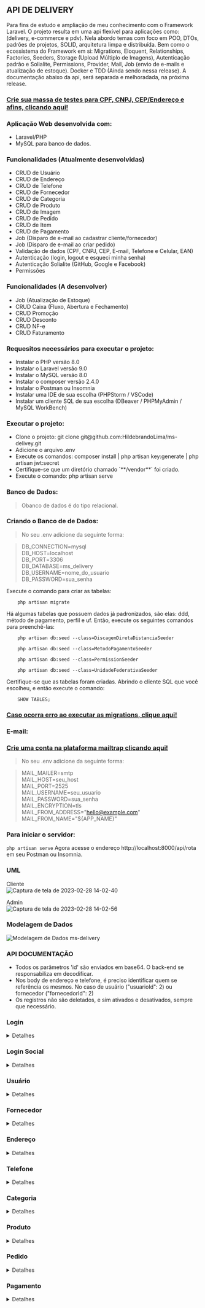 ## API DE DELIVERY

Para fins de estudo e ampliação de meu conhecimento com o Framework Laravel. O projeto resulta em uma api flexível para aplicações como: (delivery, e-commerce e pdv). Nela abordo temas com foco em POO, DTOs, padrões de projetos, SOLID, arquitetura limpa e distribuída. Bem como o ecossistema do Framework em si: Migrations, Eloquent, Relationships, Factories, Seeders, Storage (Upload Múltiplo de Imagens), Autenticação padrão e Solialite, Permissions, Provider, Mail, Job (envio de e-mails e atualização de estoque). Docker e TDD (Ainda sendo nessa release). A documentação abaixo da api, será separada e melhoradada, na próxima release.

### [Crie sua massa de testes para CPF, CNPJ, CEP/Endereço e afins, clicando aqui!](https://www.4devs.com.br/)

### Aplicação Web desenvolvida com:<br />
- Laravel/PHP<br />
- MySQL para banco de dados.<br/>

### Funcionalidades (Atualmente desenvolvidas)
<ul>
    <li>CRUD de Usuário</li>
    <li>CRUD de Endereço</li>
    <li>CRUD de Telefone</li>
    <li>CRUD de Fornecedor</li>
    <li>CRUD de Categoria</li>
    <li>CRUD de Produto</li>
    <li>CRUD de Imagem</li>
    <li>CRUD de Pedido</li>
    <li>CRUD de Item</li>
    <li>CRUD de Pagamento</li>
    <li>Job (Disparo de e-mail ao cadastrar cliente/fornecedor)</li>
    <li>Job (Disparo de e-mail ao criar pedido)</li>
    <li>Validação de dados (CPF, CNPJ, CEP, E-mail, Telefone e Celular, EAN)</li>
    <li>Autenticação (login, logout e esqueci minha senha)</li>
    <li>Autenticação Solialite (GitHub, Google e Facebook)</li>
    <li>Permissões</li>
</ul>

### Funcionalidades (A desenvolver)
<ul>
    <li>Job (Atualização de Estoque)</li>
    <li>CRUD Caixa (Fluxo, Abertura e Fechamento)</li>
    <li>CRUD Promoção</li>
    <li>CRUD Desconto</li>
    <li>CRUD NF-e</li>
    <li>CRUD Faturamento</li>
</ul>

### Requesitos necessários para executar o projeto:
<ul>
    <li>Instalar o PHP versão 8.0</li>
    <li>Instalar o Laravel versão 9.0</li>
    <li>Instalar o MySQL versão 8.0</li>
    <li>Instalar o composer versão 2.4.0</li>
    <li>Instalar o Postman ou Insomnia</li>
    <li>Instalar uma IDE de sua escolha (PHPStorm / VSCode)</li>
    <li>Instalar um cliente SQL de sua escolha (DBeaver / PHPMyAdmin / MySQL WorkBench)</li>
</ul>

### Executar o projeto:
<ul>
    <li>Clone o projeto: git clone git@github.com:HildebrandoLima/ms-delivey.git</li>
    <li>Adicione o arquivo .env</li>
    <li>Execute os comandos: composer install | php artisan key:generate | php artisan jwt:secret</li>
    <li>Certifique-se que um diretório chamado `**/vendor**` foi criado.</li>
    <li>Execute o comando: php artisan serve</li>
</ul>

### Banco de Dados:
> Obanco de dados é do tipo relacional.

### Criando o Banco de de Dados:
> No seu .env adicione da seguinte forma:<br />

> DB_CONNECTION=mysql<br />
> DB_HOST=localhost<br />
> DB_PORT=3306<br />
> DB_DATABASE=ms_delivery<br />
> DB_USERNAME=nome_do_usuario<br />
> DB_PASSWORD=sua_senha<br />

Execute o comando para criar as tabelas:

```
    php artisan migrate
```

Há algumas tabelas que possuem dados já padronizados, são elas: ddd, método de pagamento, perfil e uf. Então, execute os seguintes comandos para preenchê-las:

```
    php artisan db:seed --class=DiscagemDiretaDistanciaSeeder
```

```
    php artisan db:seed --class=MetodoPagamentoSeeder
```

```
    php artisan db:seed --class=PermissionSeeder
```

```
    php artisan db:seed --class=UnidadeFederativaSeeder
```

Certifique-se que as tabelas foram criadas. Abrindo o cliente SQL que você escolheu, e então execute o comando:

```
    SHOW TABLES;
```

### [Caso ocorra erro ao executar as migrations, clique aqui!](https://blog.renatolucena.net/post/como-fazer-rollback-de-migration-de-bd-no-laravel)

### E-mail:

### [Crie uma conta na plataforma mailtrap clicando aqui!](https://mailtrap.io/)

> No seu .env adicione da seguinte forma:<br />

> MAIL_MAILER=smtp<br />
> MAIL_HOST=seu_host<br />
> MAIL_PORT=2525<br />
> MAIL_USERNAME=seu_usuario<br />
> MAIL_PASSWORD=sua_senha<br />
> MAIL_ENCRYPTION=tls<br />
> MAIL_FROM_ADDRESS="hello@example.com"<br />
> MAIL_FROM_NAME="${APP_NAME}"<br />

### Para iniciar o servidor:
`php artisan serve`
Agora acesse o endereço http://localhost:8000/api/rota em seu Postman ou Insomnia.

### UML
Cliente<br/>
![Captura de tela de 2023-02-28 14-02-40](https://user-images.githubusercontent.com/47666194/221933419-f1fb4bc2-b8b1-46a7-8db1-0da1f82936d4.png)

Admin<br />
![Captura de tela de 2023-02-28 14-02-56](https://user-images.githubusercontent.com/47666194/221933281-3549c4e1-ec86-4491-9f14-413ecf334c27.png)

### Modelagem de Dados
![Modelagem de Dados ms-delivery](https://github.com/HildebrandoLima/ms-delivey/assets/47666194/7a3913e8-ea33-4d94-9fb1-f1f6cf08c7da)

### API DOCUMENTAÇÃO

<ul>
    <li>Todos os parâmetros 'id' são enviados em base64. O back-end se responsabiliza em decodificar.</li>
    <li>Nos body de endereço e telefone, é preciso identificar quem se referência os mesmos. No caso de usuário ("usuarioId": 2) ou fornecedor ("fornecedorId": 2)</li>
    <li>Os registros não são deletados, e sim ativados e desativados, sempre que necessário.</li>
</ul>

### Login

<details>
<summary>Detalhes</summary>

### Rotas

|MÉTODO|             ROTA                   |
|------|------------------------------------|
| POST | /api/auth/login                    |
|------|------------------------------------|
| POST | /api/auth/forgot-password          |
|------|------------------------------------|
| POST | /api/auth/refresh-password/{token} |
|------|------------------------------------|
| POST | /api/auth/logout                   |
|------|------------------------------------|
|GET   | /api/email-verified/save/{entity}  |

Atenção: A senha é validada como padrão de forte.

<li>8 caracteres no mínimo</li>
<li>1 Letra Maiúscula no mínimo</li>
<li>1 Número no mínimo</li>
<li>1 Caracter especial no mínimo: $*&@#</li>
<li>Não é permitido sequência como: aa, bb, 44, etc</li>

> No seu .env adicione da seguinte forma:<br />

> URL_FRONT_FORGOT_PASSWORD=http://localhost:8000/api/auth/forgot-password

<li>O link acima funciona para enviar o link no email para redefinição de senha</li>
<li>Ele deve ser a mesma url do front-end</li>

### Body: POST/PUT
```
{
    "email": "test@gmail.com",
    "password": "Hild3br@nd0",
}
```

### Resposta:

<details>
<summary>200 - OK</summary>

```
{
    "message": "Login efetuado com sucesso!",
    "data": {
        "acessToken": token,
        "userId": id,
        "userName": name,
        "userEmail": email,
        "isAdmin": true or false
        "permissions": []
    },
    "status": 200,
    "details": ""
}
```

```
{
    "message": "Logout efetuado com sucesso!",
    "data": "true",
    "status": 200,
    "details": ""
}

```

```
{
    "message": "Solicitação de redefinação de senha efetuada com sucesso!",
    "data": "true",
    "status": 200,
    "details": ""
}
```

```
{
    "message": "Mudança de senha efetuada com sucesso!",
    "data": "true",
    "status": 200,
    "details": ""
}
```

</details>

<details>
<summary>400 - Bad Request</summary>

```
{
    "message": "E-mail inválido!",
    "data": "",
    "status": 400,
    "details": ""
}
```

```
{
    "message": "Senha inválida!",
    "data": "",
    "status": 400,
    "details": ""
}
```

```
{
    "message": "Não foi possível modificar senha!",
    "data": "",
    "status": 400,
    "details": ""
}
```

```
{
    "message": "Error ao logar!",
    "data": "false",
    "status": 400,
    "details": ""
}
```

```
{
    "message": "Error ao solicitar mudança de senha!",
    "data": "false",
    "status": 400,
    "details": ""
}
```

</details>
</details>

### Login Social

<details>
<summary>Detalhes</summary>

### Rotas

|MÉTODO|                 ROTA                      |
|------|-------------------------------------------|
| GET  | /api/auth/login/social{provider}          |
|------|-------------------------------------------|
| GET  | /api/auth/login/social{provider}/callback |

Atenção: Essa forma de logar, funciona com os dados da rede social de sua escolha. Teste as rotas em seu navegador.

Configure nas redes sociais e obtenha as credenciais para autorização e autenticação de acesso.

[GOOGLE](https://console.developers.google.com/?hl=pt-br)

[GITHUB](https://github.com/login)

[FACEBOOK!](https://developers.facebook.com/?locale=pt_BR)

> No seu .env adicione da seguinte forma:<br />

> GOOGLE_CLIENT_ID=codigo_gerado<br />
> GOOGLE_CLIENT_SECRET=chave_gerada<br />
> GOOGLE_CALLBACK_URL=http://localhost:8000/api/auth/login/social/google/callback<br />

> GITHUB_CLIENT_ID=codigo_gerado<br />
> GITHUB_CLIENT_SECRET=chave_gerada<br />
> GITHUB_CALLBACK_URL=http://localhost:8000/api/auth/login/social/github/callback<br />

> FACEBOOK_CLIENT_ID=codigo_gerado<br />
> FACEBOOK_CLIENT_SECRET=chave_gerada<br />
> FACEBOOK_CALLBACK_URL=http://localhost:8000/api/auth/login/social/facebook/callback<br />

### Resposta:

<details>
<summary>200 - OK</summary>

```
{
    "message": "Login efetuado com sucesso!",
    "data": {
        "acessToken": token,
        "userId": id,
        "userName": name,
        "userEmail": email,
        "isAdmin": true or false,
        "permissions" []
    },
    "status": 200,
    "details": ""
}
```

```
{
    "message": "Logout efetuado com sucesso!",
    "data": "true",
    "status": 200,
    "details": ""
}

```

</details>

<details>
<summary>400 - Bad Request</summary>

```
{
    "message": "Por favor, faça login usando o Facebook, GitHub ou Google!",
    "data": "",
    "status": 400,
    "details": ""
}
```

```
{
    "message": "Credenciais Inválidas!",
    "data": "",
    "status": 400,
    "details": ""
}
```

</details>
</details>

### Usuário

<details>
<summary>Detalhes</summary>

### Rotas

|MÉTODO|          ROTA            |
|------|--------------------------|
| GET  | /api/user/list           |
|------|--------------------------|
| GET  | /api/user/list/find      |
|------|--------------------------|
| PUT  | /api/user/edit/{id}      |
|------|--------------------------|
| POST | /api/user/save           |
|------|--------------------------|
|DELETE| /api/user/enable/disable |

### Body: POST/PUT
```
{
    "nome": "Hill",
    "cpf": "572.561.700-92",
    "email": "test@gmail.com",
    "senha": "Hill@123",
    "dataNascimento": "2023-03-25 18:20:59",
    "genero": "Feminino",
    "ativo": 1
}
```

Lembre-se de passar os parâmetros nas rotas de listagem.

<li>?page=1&perPage=10&active=1</li>
<li>/find?id=Mjg=&active=1</li>
<li>/find?search=Hill=&active=1</li>

### Resposta:

<details>
<summary>200 - OK</summary>

```
{
    "message": "Cadastro efetuado com sucesso!",
    "data": codigo_do_ultimo_cadastro,
    "status": 200,
    "details": ""
}
```

```
{
    "message": "Edição efetuada com sucesso!",
    "data": "true",
    "status": 200,
    "details": ""
}
```

```
{
    "message": "Cadastro efetuado com sucesso!",
    "data": codigo_do_ultimo_cadastro,
    "status": 200,
    "details": ""
}
```

</details>

<details>
<summary>400 - Bad Request</summary>

```
{
    "message": "O usuário já existe!",
    "data": "",
    "status": 400,
    "details": ""
}
```

```
{
    "message": "Error ao efetuar ação!",
    "data": "false",
    "status": 400,
    "details": ""
}
```

</details>

<details>
<summary>403 - Forbidden</summary>

```
{
    "message": "Você não possue permissão!",
    "data": "false",
    "status": 403,
    "details": ""
}
```

</details>
</details>

### Fornecedor

<details>
<summary>Detalhes</summary>

### Rotas

|MÉTODO|            ROTA              |
|------|------------------------------|
| GET  | /api/provider/list           |
|------|------------------------------|
| GET  | /api/provider/list/{id}      |
|------|------------------------------|
| POST | /api/provider/save           |
|------|------------------------------|
| PUT  | /api/provider/edit/{id}      |
|------|------------------------------|
|DELETE| /api/provider/enable/disable |

Lembre-se de passar os parâmetros nas rotas de listagem.

<li>?page=1&perPage=10&active=1</li>
<li>/find?id=Mjg=&active=1</li>
<li>/find?search=System=&active=1</li>

### Body: POST/PUT
```
{
    "razaoSocial": "Teste Test",
    "cnpj": "89.872.593/0001-90",
    "email": "hill@email.com.br",
    "dataFundacao": "2022-12-25 13:28:59",
    "ativo": 1
}
```

### Resposta:

<details>
<summary>200 - OK</summary>

```
{
    "message": "Cadastro efetuado com sucesso!",
    "data": codigo_do_ultimo_cadastro,
    "status": 200,
    "details": ""
}
```

```
{
    "message": "Edição efetuada com sucesso!",
    "data": "true",
    "status": 200,
    "details": ""
}
```

</details>

<details>
<summary>400 - Bad Request</summary>

```
{
    "message": "O fornecedor já existe!",
    "data": "",
    "status": 400,
    "details": ""
}
```

```
{
    "message": "Error ao efetuar ação!",
    "data": "false",
    "status": 400,
    "details": ""
}
```

</details>

<details>
<summary>403 - Forbidden</summary>

```
{
    "message": "Você não possue permissão!",
    "data": "false",
    "status": 403,
    "details": ""
}
```

</details>
</details>

### Endereço

<details>
<summary>Detalhes</summary>

### Rotas

|MÉTODO|              ROTA           |
|------|-----------------------------|
| GET  | /api/address/list/uf        |
|------|-----------------------------|
| POST | /api/address/save           |
|------|-----------------------------|
| PUT  | /api/address/edit/{id}      |
|------|-----------------------------|
|DELETE| /api/address/enable/disable |

### Body: POST/PUT
```
{
    "logradouro": "Rua",
    "descricao": "1",
    "bairro": "Messejana",
    "cidade": "Fortaleza",
    "cep": 1234-567,
    "ufId": 1,
    "usuarioId": 22,
    "ativo": 1
}
```

ou

```
{
    "logradouro": "Rua",
    "descricao": "1",
    "bairro": "Messejana",
    "cidade": "Fortaleza",
    "cep": 1234-567,
    "ufId": 1,
    "fornecedorId": 23,
    "ativo": 1
}
```

### Resposta:

<details>
<summary>200 - OK</summary>

```
{
    "message": "Cadastro efetuado com sucesso!",
    "data": "true",
    "status": 200,
    "details": ""
}
```

```
{
    "message": "Edição efetuada com sucesso!",
    "data": "true",
    "status": 200,
    "details": ""
}
```

</details>

<details>
<summary>400 - Bad Request</summary>

```
{
    "message": "O endereço já existe!",
    "data": "",
    "status": 400,
    "details": ""
}
```

```
{
    "message": "Error ao efetuar ação!",
    "data": "false",
    "status": 400,
    "details": ""
}
```

</details>

<details>
<summary>403 - Forbidden</summary>

```
{
    "message": "Você não possue permissão!",
    "data": "false",
    "status": 403,
    "details": ""
}
```

</details>
</details>

### Telefone

<details>
<summary>Detalhes</summary>

### Rotas

|MÉTODO|            ROTA               |
|------|-------------------------------|
| GET  | /api/telephone/list/ddd       |
|------|-------------------------------|
| POST | /api/telephone/save           |
|------|-------------------------------|
| PUT  | /api/telephone/edit/{id}      |
|------|-------------------------------|
|DELETE| /api/telephone/enable/disable |

### Body: POST/PUT
```
{
    "telefones": [
        {
            "numero": "99506-9315",
            "tipo": "Celular",
            "dddId": 1,
            "usuarioId": 2,
            "ativo": 1
        },
        {
            "numero": "98045-8709",
            "tipo": "Fixo",
            "dddId": 1,
            "usuarioId": 2,
            "ativo": 1
        }
    ]
}
```

ou

```
{
    "telefones": [
        {
            "numero": "99506-9315",
            "tipo": "Celular",
            "dddId": 1,
            "fornecedorId": 2,
            "ativo": 1
        },
        {
            "numero": "98045-8709",
            "tipo": "Fixo",
            "dddId": 1,
            "fornecedorId": 2,
            "ativo": 1
        }
    ]
}
```

### Resposta:

<details>
<summary>200 - OK</summary>

```
{
    "message": "Cadastro efetuado com sucesso!",
    "data": "true",
    "status": 200,
    "details": ""
}
```

```
{
    "message": "Edição efetuada com sucesso!",
    "data": "true",
    "status": 200,
    "details": ""
}
```

</details>

<details>
<summary>400 - Bad Request</summary>
    
```
{
    "message": "O telefone já existe!",
    "data": "",
    "status": 400,
    "details": ""
}
```

```
{
    "message": "Error ao efetuar ação!",
    "data": "false",
    "status": 400,
    "details": ""
}
```

</details>

<details>
<summary>403 - Forbidden</summary>

```
{
    "message": "Você não possue permissão!",
    "data": "false",
    "status": 403,
    "details": ""
}
```

</details>
</details>

### Categoria

<details>
<summary>Detalhes</summary>

### Rotas

|MÉTODO|              ROTA            |
|------|------------------------------|
| GET  | /api/category/list           |
|------|------------------------------|
| GET  | /api/category/list/find      |
|------|------------------------------|
| POST | /api/category/save           |
|------|------------------------------|
| PUT  | /api/category/edit/{id}      |
|------|------------------------------|
|DELETE| /api/category/enable/disable |

### Body: POST/PUT
```
{
    "nome": "Eletrônicos",
    "ativo": 1
}
```

### Resposta:

<details>
<summary>200 - OK</summary>

```
{
    "message": "Cadastro efetuado com sucesso!",
    "data": "true",
    "status": 200,
    "details": ""
}
```

```
{
    "message": "Edição efetuada com sucesso!",
    "data": "true",
    "status": 200,
    "details": ""
}
```

</details>

<details>
<summary>400 - Bad Request</summary>

```
{
    "message": "A categoria já existe!",
    "data": "",
    "status": 400,
    "details": ""
}
```

```
{
    "message": "Error ao efetuar ação!",
    "data": "false",
    "status": 400,
    "details": ""
}
```
</details>
<details>

<summary>403 - Forbidden</summary>

```
{
    "message": "Você não possue permissão!",
    "data": "false",
    "status": 403,
    "details": ""
}
```

</details>
</details>

### Produto

<details>
<summary>Detalhes</summary>

### Rotas

|MÉTODO|            ROTA             |
|------|-----------------------------|
| GET  | /api/product/list           |
|------|-----------------------------|
| GET  | /api/product/list/find      |
|------|-----------------------------|
| POST | /api/product/save           |
|------|-----------------------------|
| PUT  | /api/product/edit/{id}      |
|------|-----------------------------|
|DELETE| /api/product/enable/disable |
    
Lembre-se de passar os parâmetros nas rotas de listagem.

<li>?page=1&perPage=10&active=1</li>
<li>/find?id=Mjg=&active=1</li>
<li>/find?search=TV LED=&active=1</li>

### Body: POST
```
{
    "nome": "TV LED 55' FULLHD",
    "precoCusto": 2,000.99,
    "precoVenda": 2,399.95,
    "codigoBarra": "1234567890123",
    "descricao": "TV LED 55' FULLHD",
    "quantidade": 13,
    "unidadeMedida": "UN",
    "dataValidade": "2024-12-25 13:28:59",
    "categoriaId": 10,
    "fornecedorId": 2,
    "imagens": [files],
    "ativo": 1
}
```

### Body: PUT
```
{
    "nome": "Batata Frita Sabor Original Pringles - 114g",
    "precoCusto": 15.99,
    "precoVenda": 13.99,
    "codigoBarra": "1234567890123",
    "descricao": "Batata Frita Sabor Original Pringles - 114g",
    "quantidade": 13,
    "unidadeMedida": "UN",
    "dataValidade": "2024-12-25 13:28:59",
    "categoriaId": 10,
    "fornecedorId": 2,
    "ativo": 1
}
```

### Resposta:

<details>
<summary>200 - OK</summary>

```
{
    "message": "Cadastro efetuado com sucesso!",
    "data": "true",
    "status": 200,
    "details": ""
}
```

```
{
    "message": "Edição efetuada com sucesso!",
    "data": "true",
    "status": 200,
    "details": ""
}
```

</details>

<details>
<summary>400 - Bad Request</summary>

```
{
    "message": "O produto já existe!",
    "data": "",
    "status": 400,
    "details": ""
}
```

```
{
    "message": "Error ao efetuar ação!",
    "data": "false",
    "status": 400,
    "details": ""
}
```
</details>

<details>
<summary>403 - Forbidden</summary>

```
{
    "message": "Você não possue permissão!",
    "data": "false",
    "status": 403,
    "details": ""
}
```

</details>
</details>

### Pedido

<details>
<summary>Detalhes</summary>

### Rotas

|MÉTODO|          ROTA             |
|------|---------------------------|
| GET  | /api/order/list           |
|------|---------------------------|
| GET  | /api/order/list/find      |
|------|---------------------------|
| GET  | /api/order/save           |
|------|---------------------------|
|DELETE| /api/order/enable/disable |

Lembre-se de passar os parâmetros nas rotas de listagem.

<li>?page=1&perPage=10&active=1</li>
<li>/find?id=Mjg=&active=1</li>
<li>/find?search=Hill=&active=1</li>

O pedido não pode ser modificado.

### Body: POST
```
{
    "quantidadeItem": 4,
    "total": 102.99,
    "entrega": 13.40,
    "ativo": 1,
    "usuarioId": 3,
    "items": [
        {
            "nome": "Batata Pringles Original 114g",
            "preco": 14.85,
            "codigoBarra": "1324618322141",
            "quantidadeItem": 1,
            "subTotal": 14.85,
            "unidadeMedida": "UN",
            "produtoId": 32
        },
        {
            "nome": "Batata Palha Yoki 105G",
            "preco": 6.59,
            "codigoBarra": "1324618321141",
            "quantidadeItem": 2,
            "subTotal": 13.18,
            "unidadeMedida": "UN",
            "produtoId": 33
        }
    ]
}
```

Não é permitido alterar os dados do pedido.

### Resposta:

<details>
<summary>200 - OK</summary>

```
{
    "message": "Cadastro efetuado com sucesso!",
    "data": codigo_do_ultimo_cadastro,
    "status": 200,
    "details": ""
}
```

</details>

<details>
<summary>400 - Bad Request</summary>

```
{
    "message": "O produto já existe!",
    "data": "",
    "status": 400,
    "details": ""
}
```

```
{
    "message": "Error ao efetuar ação!",
    "data": "false",
    "status": 400,
    "details": ""
}
```
</details>

<details>
<summary>403 - Forbidden</summary>

```
{
    "message": "Você não possue permissão!",
    "data": "false",
    "status": 403,
    "details": ""
}
```

</details>
</details>

### Pagamento

<details>
<summary>Detalhes</summary>

### Rotas

|MÉTODO |          ROTA            |
|-------|--------------------------|
| POST  | /api/payment/save        |

Até o momento, só faz o registro do pagamento. A listagem vem junto com o pedido.

### Body: POST

Com cartão

```
{
    "numeroCartao": 3433 0684 3408 6543,
    "dataValidade": "2023-05-16 13:44:18",
    "parcela": 3,
    "total": 399.48,
    "ativo": 1,
    "metodoPagamentoId": 1,
    "pedidoId": 25
}
```

Com dinheiro ou PIX

```
{
    "total": 20.50,
    "ativo": 1,
    "metodoPagamentoId": 4,
    "pedidoId": 30
}
```

### Resposta:

<details>
<summary>200 - OK</summary>

```
{
    "message": "Cadastro efetuado com sucesso!",
    "data": true,
    "status": 200,
    "details": ""
}
```

</details>

<details>
<summary>400 - Bad Request</summary>

```
{
    "message": "Error ao efetuar ação!",
    "data": "false",
    "status": 400,
    "details": ""
}
```
</details>

<details>
<summary>403 - Forbidden</summary>

```
{
    "message": "Você não possue permissão!",
    "data": "false",
    "status": 403,
    "details": ""
}
```

</details>
</details>

